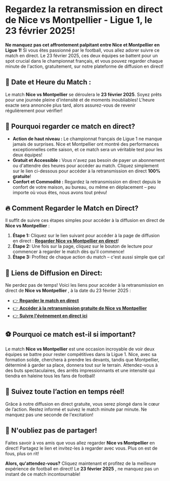 # Regardez la retransmission en direct de Nice vs Montpellier - Ligue 1, le 23 février 2025!

**Ne manquez pas cet affrontement palpitant entre Nice et Montpellier en Ligue 1!** Si vous êtes passionné par le football, vous allez adorer suivre ce match en direct. Le 23 février 2025, ces deux équipes se battent pour un spot crucial dans le championnat français, et vous pouvez regarder chaque minute de l'action, gratuitement, sur notre plateforme de diffusion en direct!

## 📅 Date et Heure du Match :

Le match **Nice vs Montpellier** se déroulera le **23 février 2025**. Soyez prêts pour une journée pleine d'intensité et de moments inoubliables! L'heure exacte sera annoncée plus tard, alors assurez-vous de revenir régulièrement pour vérifier!

## 🌟 Pourquoi regarder ce match en direct?

- **Action de haut niveau :** Le championnat français de Ligue 1 ne manque jamais de surprises. Nice et Montpellier ont montré des performances exceptionnelles cette saison, et ce match sera un véritable test pour les deux équipes!
- **Gratuit et Accessible :** Vous n'avez pas besoin de payer un abonnement ou d'attendre des heures pour accéder au match. Cliquez simplement sur le lien ci-dessous pour accéder à la retransmission en direct **100% gratuite**!
- **Confort et Commodité :** Regardez la retransmission en direct depuis le confort de votre maison, au bureau, ou même en déplacement – peu importe où vous êtes, nous avons tout prévu!

## 🔥 Comment Regarder le Match en Direct?

Il suffit de suivre ces étapes simples pour accéder à la diffusion en direct de **Nice vs Montpellier** :

1. **Étape 1:** Cliquez sur le lien suivant pour accéder à la page de diffusion en direct : [**Regarder Nice vs Montpellier en direct**](https://tinyurl.com/livestreamfreeo?st=Nice+vs+Montpellier&si=gh)!
2. **Étape 2:** Une fois sur la page, cliquez sur le bouton de lecture pour commencer à regarder le match dès qu'il commence!
3. **Étape 3:** Profitez de chaque action du match – c'est aussi simple que ça!

## 🚀 Liens de Diffusion en Direct:

Ne perdez pas de temps! Voici les liens pour accéder à la retransmission en direct de **Nice vs Montpellier** , à la date du 23 février 2025 :

- [👉 **Regarder le match en direct**](https://tinyurl.com/livestreamfreeo?st=Nice+vs+Montpellier&si=gh)
- [👉 **Accéder à la retransmission gratuite de Nice vs Montpellier**](https://tinyurl.com/livestreamfreeo?st=Nice+vs+Montpellier&si=gh)
- [👉 **Suivre l'événement en direct ici**](https://tinyurl.com/livestreamfreeo?st=Nice+vs+Montpellier&si=gh)

## ⚽️ Pourquoi ce match est-il si important?

Le match **Nice vs Montpellier** est une occasion incroyable de voir deux équipes se battre pour rester compétitives dans la Ligue 1. Nice, avec sa formation solide, cherchera à prendre les devants, tandis que Montpellier, déterminé à garder sa place, donnera tout sur le terrain. Attendez-vous à des buts spectaculaires, des arrêts impressionnants et une intensité qui tiendra en haleine tous les fans de football!

## 🎉 Suivez toute l’action en temps réel!

Grâce à notre diffusion en direct gratuite, vous serez plongé dans le cœur de l’action. Restez informé et suivez le match minute par minute. Ne manquez pas une seconde de l'excitation!

## 🚨 N'oubliez pas de partager!

Faites savoir à vos amis que vous allez regarder **Nice vs Montpellier** en direct! Partagez le lien et invitez-les à regarder avec vous. Plus on est de fous, plus on rit!

**Alors, qu'attendez-vous?** Cliquez maintenant et profitez de la meilleure expérience de football en direct! Le **23 février 2025** , ne manquez pas un instant de ce match incontournable!
